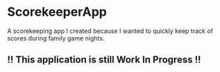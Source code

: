 # ScorekeeperApp
A scorekeeping app I created because I wanted to quickly keep track of scores during family game nights.

## !! This application is still Work In Progress !!

